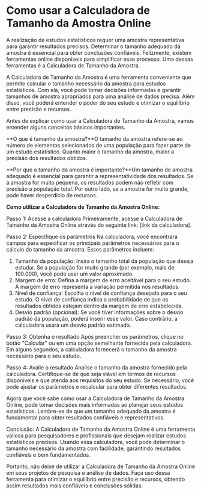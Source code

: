 Como usar a Calculadora de Tamanho da Amostra Online
====================================================

A realização de estudos estatísticos requer uma amostra representativa para garantir resultados precisos. Determinar o tamanho adequado da amostra é essencial para obter conclusões confiáveis. Felizmente, existem ferramentas online disponíveis para simplificar esse processo. Uma dessas ferramentas é a Calculadora de Tamanho da Amostra.

A Calculadora de Tamanho da Amostra é uma ferramenta conveniente que permite calcular o tamanho necessário da amostra para estudos estatísticos. Com ela, você pode tomar decisões informadas e garantir tamanhos de amostra apropriados para uma análise de dados precisa. Além disso, você poderá entender o poder do seu estudo e otimizar o equilíbrio entre precisão e recursos.

Antes de explicar como usar a Calculadora de Tamanho da Amostra, vamos entender alguns conceitos básicos importantes.

**O que é tamanho da amostra?**O tamanho da amostra refere-se ao número de elementos selecionados de uma população para fazer parte de um estudo estatístico. Quanto maior o tamanho da amostra, maior a precisão dos resultados obtidos.

**Por que o tamanho da amostra é importante?**Um tamanho de amostra adequado é essencial para garantir a representatividade dos resultados. Se a amostra for muito pequena, os resultados podem não refletir com precisão a população total. Por outro lado, se a amostra for muito grande, pode haver desperdício de recursos.

**Como utilizar a Calculadora de Tamanho da Amostra Online:**

Passo 1: Acesse a calculadora Primeiramente, acesse a Calculadora de Tamanho da Amostra Online através do seguinte link: \[link da calculadora\].

Passo 2: Especifique os parâmetros Na calculadora, você encontrará campos para especificar os principais parâmetros necessários para o cálculo do tamanho da amostra. Esses parâmetros incluem:

1. Tamanho da população: Insira o tamanho total da população que deseja estudar. Se a população for muito grande (por exemplo, mais de 100.000), você pode usar um valor aproximado.
2. Margem de erro: Defina a margem de erro aceitável para o seu estudo. A margem de erro representa a variação permitida nos resultados.
3. Nível de confiança: Escolha o nível de confiança desejado para o seu estudo. O nível de confiança indica a probabilidade de que os resultados obtidos estejam dentro da margem de erro estabelecida.
4. Desvio padrão (opcional): Se você tiver informações sobre o desvio padrão da população, poderá inserir esse valor. Caso contrário, a calculadora usará um desvio padrão estimado.

Passo 3: Obtenha o resultado Após preencher os parâmetros, clique no botão "Calcular" ou em uma opção semelhante fornecida pela calculadora. Em alguns segundos, a calculadora fornecerá o tamanho da amostra necessário para o seu estudo.

Passo 4: Avalie o resultado Analise o tamanho da amostra fornecido pela calculadora. Certifique-se de que seja viável em termos de recursos disponíveis e que atenda aos requisitos do seu estudo. Se necessário, você pode ajustar os parâmetros e recalcular para obter diferentes resultados.

Agora que você sabe como usar a Calculadora de Tamanho da Amostra Online, pode tomar decisões mais informadas ao planejar seus estudos estatísticos. Lembre-se de que um tamanho adequado da amostra é fundamental para obter resultados confiáveis e representativos.

Conclusão: A Calculadora de Tamanho da Amostra Online é uma ferramenta valiosa para pesquisadores e profissionais que desejam realizar estudos estatísticos precisos. Usando essa calculadora, você pode determinar o tamanho necessário da amostra com facilidade, garantindo resultados confiáveis e bem fundamentados.

Portanto, não deixe de utilizar a Calculadora de Tamanho da Amostra Online em seus projetos de pesquisa e análise de dados. Faça uso dessa ferramenta para otimizar o equilíbrio entre precisão e recursos, obtendo assim resultados mais confiáveis e conclusões sólidas.